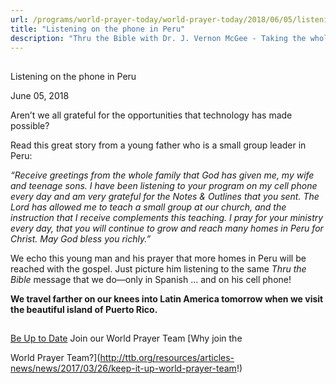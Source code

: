 ```yaml
---
url: /programs/world-prayer-today/world-prayer-today/2018/06/05/listening-on-the-phone-in-peru
title: "Listening on the phone in Peru"
description: "Thru the Bible with Dr. J. Vernon McGee - Taking the whole Word to the whole world"
---
```







## 
 Listening on the phone in Peru


June 05, 2018




Aren’t we all grateful for the opportunities that technology has made possible? 


Read this great story from a young father who is a small group leader in Peru:


*“Receive greetings from the whole family that God has given me, my wife and teenage sons. I have been listening to your program on my cell phone every day and am very grateful for the Notes & Outlines that you sent. The Lord has allowed me to teach a small group at our church, and the instruction that I receive complements this teaching. I pray for your ministry every day, that you will continue to grow and reach many homes in Peru for Christ. May God bless you richly.”*


We echo this young man and his prayer that more homes in Peru will be reached with the gospel. Just picture him listening to the same *Thru the Bible* message that we do—only in Spanish … and on his cell phone! 


**We travel farther on our knees into Latin America tomorrow when we visit the beautiful island of Puerto Rico.** 







## 




[Be Up to Date](http://feeds.feedburner.com/WorldPrayerToday "World Prayer Today RSS Feed")
Join our World Prayer Team
[Why join the  

World Prayer Team?](http://ttb.org/resources/articles-news/news/2017/03/26/keep-it-up-world-prayer-team!)




